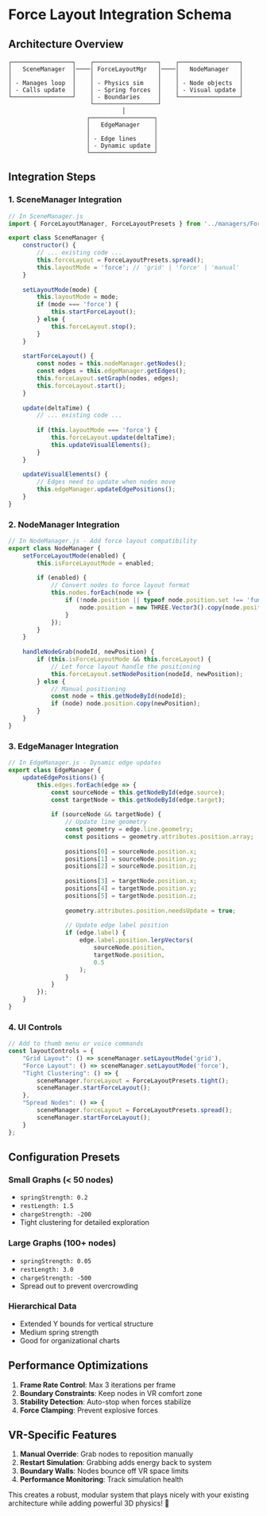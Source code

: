 # Force Layout Integration Schema

## Architecture Overview

```
┌─────────────────┐    ┌──────────────────┐    ┌─────────────────┐
│   SceneManager  │────│ ForceLayoutMgr   │────│   NodeManager   │
│                 │    │                  │    │                 │
│ - Manages loop  │    │ - Physics sim    │    │ - Node objects  │
│ - Calls update  │    │ - Spring forces  │    │ - Visual update │
└─────────────────┘    │ - Boundaries     │    └─────────────────┘
                       └──────────────────┘
                                │
                      ┌──────────────────┐
                      │   EdgeManager    │
                      │                  │
                      │ - Edge lines     │
                      │ - Dynamic update │
                      └──────────────────┘
```

## Integration Steps

### 1. **SceneManager Integration**
```javascript
// In SceneManager.js
import { ForceLayoutManager, ForceLayoutPresets } from '../managers/ForceLayoutManager.js';

export class SceneManager {
    constructor() {
        // ... existing code ...
        this.forceLayout = ForceLayoutPresets.spread();
        this.layoutMode = 'force'; // 'grid' | 'force' | 'manual'
    }
    
    setLayoutMode(mode) {
        this.layoutMode = mode;
        if (mode === 'force') {
            this.startForceLayout();
        } else {
            this.forceLayout.stop();
        }
    }
    
    startForceLayout() {
        const nodes = this.nodeManager.getNodes();
        const edges = this.edgeManager.getEdges();
        this.forceLayout.setGraph(nodes, edges);
        this.forceLayout.start();
    }
    
    update(deltaTime) {
        // ... existing code ...
        
        if (this.layoutMode === 'force') {
            this.forceLayout.update(deltaTime);
            this.updateVisualElements();
        }
    }
    
    updateVisualElements() {
        // Edges need to update when nodes move
        this.edgeManager.updateEdgePositions();
    }
}
```

### 2. **NodeManager Integration**
```javascript
// In NodeManager.js - Add force layout compatibility
export class NodeManager {
    setForceLayoutMode(enabled) {
        this.isForceLayoutMode = enabled;
        
        if (enabled) {
            // Convert nodes to force layout format
            this.nodes.forEach(node => {
                if (!node.position || typeof node.position.set !== 'function') {
                    node.position = new THREE.Vector3().copy(node.position);
                }
            });
        }
    }
    
    handleNodeGrab(nodeId, newPosition) {
        if (this.isForceLayoutMode && this.forceLayout) {
            // Let force layout handle the positioning
            this.forceLayout.setNodePosition(nodeId, newPosition);
        } else {
            // Manual positioning
            const node = this.getNodeById(nodeId);
            if (node) node.position.copy(newPosition);
        }
    }
}
```

### 3. **EdgeManager Integration**
```javascript
// In EdgeManager.js - Dynamic edge updates
export class EdgeManager {
    updateEdgePositions() {
        this.edges.forEach(edge => {
            const sourceNode = this.getNodeById(edge.source);
            const targetNode = this.getNodeById(edge.target);
            
            if (sourceNode && targetNode) {
                // Update line geometry
                const geometry = edge.line.geometry;
                const positions = geometry.attributes.position.array;
                
                positions[0] = sourceNode.position.x;
                positions[1] = sourceNode.position.y;
                positions[2] = sourceNode.position.z;
                
                positions[3] = targetNode.position.x;
                positions[4] = targetNode.position.y;
                positions[5] = targetNode.position.z;
                
                geometry.attributes.position.needsUpdate = true;
                
                // Update edge label position
                if (edge.label) {
                    edge.label.position.lerpVectors(
                        sourceNode.position, 
                        targetNode.position, 
                        0.5
                    );
                }
            }
        });
    }
}
```

### 4. **UI Controls**
```javascript
// Add to thumb menu or voice commands
const layoutControls = {
    "Grid Layout": () => sceneManager.setLayoutMode('grid'),
    "Force Layout": () => sceneManager.setLayoutMode('force'),
    "Tight Clustering": () => {
        sceneManager.forceLayout = ForceLayoutPresets.tight();
        sceneManager.startForceLayout();
    },
    "Spread Nodes": () => {
        sceneManager.forceLayout = ForceLayoutPresets.spread();
        sceneManager.startForceLayout();
    }
};
```

## Configuration Presets

### **Small Graphs (< 50 nodes)**
- `springStrength: 0.2`
- `restLength: 1.5` 
- `chargeStrength: -200`
- Tight clustering for detailed exploration

### **Large Graphs (100+ nodes)**
- `springStrength: 0.05`
- `restLength: 3.0`
- `chargeStrength: -500`
- Spread out to prevent overcrowding

### **Hierarchical Data**
- Extended Y bounds for vertical structure
- Medium spring strength
- Good for organizational charts

## Performance Optimizations

1. **Frame Rate Control**: Max 3 iterations per frame
2. **Boundary Constraints**: Keep nodes in VR comfort zone
3. **Stability Detection**: Auto-stop when forces stabilize
4. **Force Clamping**: Prevent explosive forces

## VR-Specific Features

1. **Manual Override**: Grab nodes to reposition manually
2. **Restart Simulation**: Grabbing adds energy back to system
3. **Boundary Walls**: Nodes bounce off VR space limits
4. **Performance Monitoring**: Track simulation health

This creates a robust, modular system that plays nicely with your existing architecture while adding powerful 3D physics! 🚀